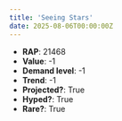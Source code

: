 ```yaml
---
title: 'Seeing Stars'
date: 2025-08-06T00:00:00Z
---
```

- **RAP**: 21468
- **Value**: -1
- **Demand level**: -1
- **Trend**: -1
- **Projected?**: True
- **Hyped?**: True
- **Rare?**: True

